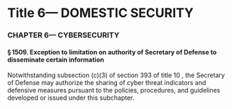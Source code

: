 
# Title 6— DOMESTIC SECURITY
### CHAPTER 6— CYBERSECURITY
#### § 1509. Exception to limitation on authority of Secretary of Defense to disseminate certain information

Notwithstanding subsection (c)(3) of section 393 of title 10 , the Secretary of Defense may authorize the sharing of cyber threat indicators and defensive measures pursuant to the policies, procedures, and guidelines developed or issued under this subchapter.

